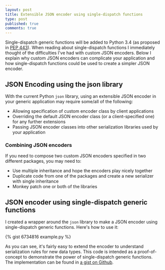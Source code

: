```yaml
---
layout: post
title: Extensible JSON encoder using single-dispatch functions
type: post
published: true
comments: true
---
```


Single-dispatch generic functions will be added to Python 3.4 (as proposed in [PEP 443][]).  When reading about single-dispatch functions I immediately thought of the difficulties I've had with custom JSON encoders.  Below I explain why custom JSON encoders can complicate your application and how single-dispatch functions could be used to create a simpler JSON encoder.

## JSON Encoding using the json library

With the current Python `json` library, using an extensible JSON encoder in your generic application may require some/all of the following:

- Allowing specification of custom encoder class by client applications
- Overriding the default JSON encoder class (or a client-specified one) for any further extensions
- Passing JSON encoder classes into other serialization libraries used by your application

### Combining JSON encoders

If you need to compose two custom JSON encoders specified in two different packages, you may need to:

- Use multiple inheritance and hope the encoders play nicely together
- Duplicate code from one of the packages and create a new serializer with single inheritance
- Monkey patch one or both of the libraries

## JSON encoder using single-dispatch generic functions

I created a wrapper around the `json` library to make a JSON encoder using single-dispatch generic functions.  Here's how to use it:

{% gist 6734816 example.py %}

As you can see, it's fairly easy to extend the encoder to understand serialization rules for new data types.  This code is intended as a proof-of-concept to demonstrate the power of single-dispatch generic functions.  The implementation can be found in [a gist on Github][].

[pep 443]: http://www.python.org/dev/peps/pep-0443/
[a gist on github]: https://gist.github.com/treyhunner/6734816#file-json_singledispatch-py
